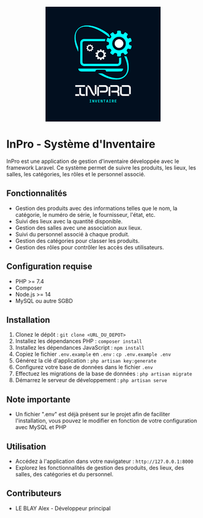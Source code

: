 <p align="center">
  <img src="/public/images/logo.png" alt="Logo de l'application" width="300px">
</p>

# InPro - Système d'Inventaire

InPro est une application de gestion d'inventaire développée avec le framework Laravel. Ce système permet de suivre les produits, les lieux, les salles, les catégories, les rôles et le personnel associé.

## Fonctionnalités

- Gestion des produits avec des informations telles que le nom, la catégorie, le numéro de série, le fournisseur, l'état, etc.
- Suivi des lieux avec la quantité disponible.
- Gestion des salles avec une association aux lieux.
- Suivi du personnel associé à chaque produit.
- Gestion des catégories pour classer les produits.
- Gestion des rôles pour contrôler les accès des utilisateurs.

## Configuration requise

- PHP >= 7.4
- Composer
- Node.js >= 14
- MySQL ou autre SGBD

## Installation

1. Clonez le dépôt : `git clone <URL_DU_DEPOT>`
2. Installez les dépendances PHP : `composer install`
3. Installez les dépendances JavaScript : `npm install`
4. Copiez le fichier `.env.example` en `.env` : `cp .env.example .env`
5. Générez la clé d'application : `php artisan key:generate`
6. Configurez votre base de données dans le fichier `.env`
7. Effectuez les migrations de la base de données : `php artisan migrate`
8. Démarrez le serveur de développement : `php artisan serve`

## Note importante

- Un fichier ".env" est déjà présent sur le projet afin de faciliter l'installation, vous pouvez le modifier en fonction de votre configuration avec MySQL et PHP

## Utilisation

- Accédez à l'application dans votre navigateur : `http://127.0.0.1:8000`
- Explorez les fonctionnalités de gestion des produits, des lieux, des salles, des catégories et du personnel.

## Contributeurs

- LE BLAY Alex - Développeur principal

